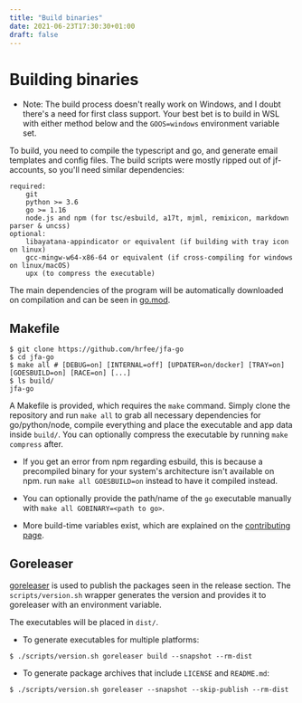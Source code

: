 ```yaml
---
title: "Build binaries"
date: 2021-06-23T17:30:30+01:00
draft: false
---
```


# Building binaries
* Note: The build process doesn't really work on Windows, and I doubt there's a need for first class support. Your best bet is to build in WSL with either method below and the `GOOS=windows` environment variable set.

To build, you need to compile the typescript and go, and generate email templates and config files. The build scripts were mostly ripped out of jf-accounts, so you'll need similar dependencies:
```
required:
    git
    python >= 3.6
    go >= 1.16
    node.js and npm (for tsc/esbuild, a17t, mjml, remixicon, markdown parser & uncss)
optional:
    libayatana-appindicator or equivalent (if building with tray icon on linux)
    gcc-mingw-w64-x86-64 or equivalent (if cross-compiling for windows on linux/macOS)
    upx (to compress the executable)
```
The main dependencies of the program will be automatically downloaded on compilation and can be seen in [go.mod](https://github.com/hrfee/jfa-go/blob/main/go.mod).

## Makefile

```shell
$ git clone https://github.com/hrfee/jfa-go
$ cd jfa-go
$ make all # [DEBUG=on] [INTERNAL=off] [UPDATER=on/docker] [TRAY=on] [GOESBUILD=on] [RACE=on] [...]
$ ls build/
jfa-go
```
A Makefile is provided, which requires the `make` command. Simply clone the repository and run `make all` to grab all necessary dependencies for go/python/node, compile everything and place the executable and app data inside `build/`. You can optionally compress the executable by running `make compress` after.

* If you get an error from npm regarding esbuild, this is because a precompiled binary for your system's architecture isn't available on npm. run `make all GOESBUILD=on` instead to have it compiled instead.

* You can optionally provide the path/name of the `go` executable manually with `make all GOBINARY=<path to go>`.

* More build-time variables exist, which are explained on the [contributing page](/docs/build/dev).

## Goreleaser
[goreleaser](https://github.com/goreleaser/goreleaser) is used to publish the packages seen in the release section. The `scripts/version.sh` wrapper generates the version and provides it to goreleaser with an environment variable.

The executables will be placed in `dist/`.
* To generate executables for multiple platforms:
```shell
$ ./scripts/version.sh goreleaser build --snapshot --rm-dist
```

* To generate package archives that include `LICENSE` and `README.md`:
```shell
$ ./scripts/version.sh goreleaser --snapshot --skip-publish --rm-dist
```
